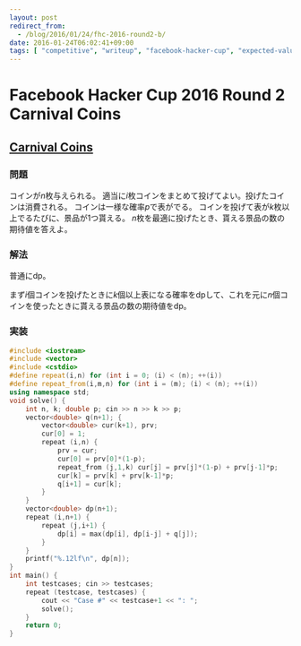 ```yaml
---
layout: post
redirect_from:
  - /blog/2016/01/24/fhc-2016-round2-b/
date: 2016-01-24T06:02:41+09:00
tags: [ "competitive", "writeup", "facebook-hacker-cup", "expected-value", "dp" ]
---
```


# Facebook Hacker Cup 2016 Round 2 Carnival Coins

## [Carnival Coins](https://www.facebook.com/hackercup/problem/1627951250755660/)

### 問題

コインが$n$枚与えられる。
適当に$i$枚コインをまとめて投げてよい。投げたコインは消費される。
コインは一様な確率$p$で表がでる。
コインを投げて表が$k$枚以上でるたびに、景品が$1$つ貰える。
$n$枚を最適に投げたとき、貰える景品の数の期待値を答えよ。

### 解法

普通にdp。

まず$i$個コインを投げたときに$k$個以上表になる確率をdpして、これを元に$n$個コインを使ったときに貰える景品の数の期待値をdp。

### 実装

``` c++
#include <iostream>
#include <vector>
#include <cstdio>
#define repeat(i,n) for (int i = 0; (i) < (n); ++(i))
#define repeat_from(i,m,n) for (int i = (m); (i) < (n); ++(i))
using namespace std;
void solve() {
    int n, k; double p; cin >> n >> k >> p;
    vector<double> q(n+1); {
        vector<double> cur(k+1), prv;
        cur[0] = 1;
        repeat (i,n) {
            prv = cur;
            cur[0] = prv[0]*(1-p);
            repeat_from (j,1,k) cur[j] = prv[j]*(1-p) + prv[j-1]*p;
            cur[k] = prv[k] + prv[k-1]*p;
            q[i+1] = cur[k];
        }
    }
    vector<double> dp(n+1);
    repeat (i,n+1) {
        repeat (j,i+1) {
            dp[i] = max(dp[i], dp[i-j] + q[j]);
        }
    }
    printf("%.12lf\n", dp[n]);
}
int main() {
    int testcases; cin >> testcases;
    repeat (testcase, testcases) {
        cout << "Case #" << testcase+1 << ": ";
        solve();
    }
    return 0;
}
```
